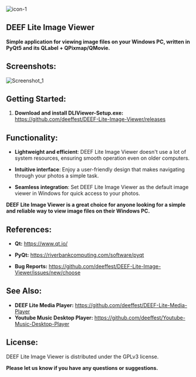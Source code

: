 ![icon-1](https://github.com/deeffest/DEEF-Lite-Image-Viewer/assets/117280555/854cef1d-4cf9-4ae7-a8d1-2fb2dc0c563e)

## DEEF Lite Image Viewer

**Simple application for viewing image files on your Windows PC, written in PyQt5 and its QLabel + QPixmap/QMovie.**

## Screenshots:

![Screenshot_1](https://github.com/deeffest/DEEF-Lite-Image-Viewer/assets/117280555/8ff2061f-bdcb-4128-a57f-0f662254d43a)

## Getting Started:

1. **Download and install DLIViewer-Setup.exe:** https://github.com/deeffest/DEEF-Lite-Image-Viewer/releases

## Functionality:

- **Lightweight and efficient**: DEEF Lite Image Viewer doesn't use a lot of system resources, ensuring smooth operation even on older computers.
 
- **Intuitive interface**: Enjoy a user-friendly design that makes navigating through your photos a simple task.
 
- **Seamless integration**: Set DEEF Lite Image Viewer as the default image viewer in Windows for quick access to your photos.

**DEEF Lite Image Viewer is a great choice for anyone looking for a simple and reliable way to view image files on their Windows PC.**

## References:

- **Qt:** https://www.qt.io/

- **PyQt:** https://riverbankcomputing.com/software/pyqt

- **Bug Reports:** https://github.com/deeffest/DEEF-Lite-Image-Viewer/issues/new/choose

## See Also:

- **DEEF Lite Media Player:** https://github.com/deeffest/DEEF-Lite-Media-Player
- **Youtube Music Desktop Player:** https://github.com/deeffest/Youtube-Music-Desktop-Player

## License:

DEEF Lite Image Viewer is distributed under the GPLv3 license.

**Please let us know if you have any questions or suggestions.**
